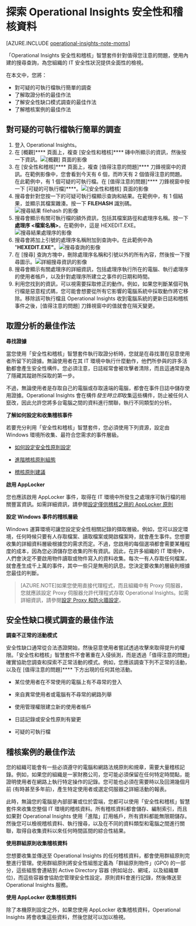 <properties 
   pageTitle="探索 Operational Insights 安全性和稽核資料"
   description="了解您可以如何使用「安全性和稽核」智慧套件，針對值得您注意的問題使用內建的搜尋查詢，對您組織的 IT 安全性狀況獲得全面性的檢視。"
   services="operational-insights"
   documentationCenter=""
   authors="bandersmsft"
   manager="jwhit"
   editor="tysonn" /> 

<tags 
   ms.service="operational-insights"
   ms.devlang="na"
   ms.topic="article"
   ms.tgt_pltfrm="na"
   ms.workload="na"
   ms.date="04/30/2015"
   ms.author="banders" />

# 探索 Operational Insights 安全性和稽核資料

[AZURE.INCLUDE [operational-insights-note-moms](../includes/operational-insights-note-moms.md)]

「Operational Insights 安全性和稽核」智慧套件針對值得您注意的問題，使用內建的搜尋查詢，為您組織的 IT 安全性狀況提供全面性的檢視。

在本文中，您將：

- 對可疑的可執行檔執行簡單的調查
- 了解取證分析的最佳作法
- 了解安全性缺口模式調查的最佳作法
- 了解稽核案例的最佳作法

## 對可疑的可執行檔執行簡單的調查

1. 登入 Operational Insights。
2. 在 [概觀]**** 頁面上，複查 [安全性和稽核]**** 磚中所顯示的資訊，然後按一下資訊。![[概觀] 頁面的影像](./media/operational-insights-security-audit/sec-audit-dash02.png)
3. 在 [安全性和稽核]**** 頁面上，複查 [值得注意的問題]**** 刀鋒視窗中的資訊。在範例影像中，您會看到今天有 6 個，而昨天有 2 個值得注意的問題。在此範例中，有 1 個可疑的可執行檔。在 [值得注意的問題]**** 刀鋒視窗中按一下 [可疑的可執行檔]****。![[安全性和稽核] 頁面的影像](./media/operational-insights-security-audit/sec-audit-dash03.png)
4. 搜尋會針對您按一下的可疑可執行檔顯示查詢和結果。在範例中，有 1 個結果，並顯示其檔案雜湊。按一下 **FILEHASH** 識別碼。![搜尋結果 filehash 的影像](./media/operational-insights-security-audit/sec-audit-search01.png) 
5. 搜尋會顯示有關可執行檔的額外資訊，包括其檔案路徑和處理序名稱。按一下**處理序 &lt;檔案名稱&gt;**。在範例中，這是 HEXEDIT.EXE。![搜尋結果處理序的影像](./media/operational-insights-security-audit/sec-audit-search02.png) 
6. 搜尋會將加上引號的處理序名稱附加到查詢中。在此範例中為 "**HEXEDIT.EXE"**。![搜尋查詢的影像](./media/operational-insights-security-audit/sec-audit-search03.png)
7. 在 [搜尋] 查詢方塊中，刪除處理序名稱和引號以外的所有內容，然後按一下搜尋圖示。![詳細搜尋資訊的影像](./media/operational-insights-security-audit/sec-audit-search04.png)
8. 搜尋會顯示有關處理序的詳細資訊，包括處理序執行所在的電腦、執行處理序的使用者帳戶，以及針對處理序所建立之事件的日期和時間。
9. 利用您找到的資訊，可以視需要採取修正的動作。例如，如果您判斷某個可執行檔是惡意程式碼，您可能會想要從所有它影響的電腦系統中採取動作將它移除。移除該可執行檔且 Operational Insights 收到電腦系統的更新日誌和稽核事件之後，[值得注意的問題] 刀鋒視窗中的值就會在隔天變更。

## 取證分析的最佳作法

**尋找證據**

當您使用「安全性和稽核」智慧套件執行取證分析時，您就是在尋找潛在惡意使用者所留下的證據。無論使用者在其 IT 環境中執行什麼動作，他們所參與的許多活動都會產生安全性構件。您必須注意，日誌經常會被攻擊者清除，而且這通常是為了隱藏其蹤跡所採取的第一步。

不過，無論使用者是存取自己的電腦或存取遠端的電腦，都會在事件日誌中儲存使用證據。Operational Insights 會在構件*發生時立即*收集這些構件，防止被任何人竄改，因此允許您將多台電腦之間的資料進行關聯，執行不同類型的分析。

**了解如何設定和收集稽核事件**

若要充分利用「安全性和稽核」智慧套件，您必須使用下列資源，設定由 Windows 環境所收集、最符合您需求的事件層級。

- [如何設定安全性原則設定](https://technet.microsoft.com/library/dn135243(v=ws.10).aspx)

- [進階稽核原則組態](https://technet.microsoft.com/library/jj852202(v=ws.10).aspx)

- [稽核原則建議](https://technet.microsoft.com/library/dn487457.aspx)

**啟用 AppLocker**

您也應該啟用 AppLocker 事件，取得在 IT 環境中所發生之處理序可執行檔的相關豐富資訊。如需詳細資訊，請參閱[設定僅供稽核之用的 AppLocker 原則](https://technet.microsoft.com/library/hh994622.aspx)

**設定 Windows 事件的稽核層級**

Windows 運算環境可讓您設定安全性相關記錄的擷取層級。例如，您可以設定環境，任何時候只要有人存取檔案、讀取檔案或開啟檔案時，就會產生事件。您想要收集的詳細資料層級根據您的需求而定。不過，您啟用的每個選項都會需要某種程度的成本，因為您必須儲存您收集的所有資訊。因此，在許多組織的 IT 環境中，人們會決定不要啟用物件讀取或物件寫入的資料收集。每次一有人存取任何檔案，就會產生成千上萬的事件，其中一些只是無用的訊息。您決定要收集的層級則根據您最佳的判斷。

>[AZURE.NOTE]如果您使用直接代理程式，而且組織中有 Proxy 伺服器，您就應該設定 Proxy 伺服器允許代理程式存取 Operational Insights。如需詳細資訊，請參閱[設定 Proxy 和防火牆設定](operational-insights-proxy-firewall.md)。

## 安全性缺口模式調查的最佳作法

**調查不正常的活動模式**

安全性缺口通常從合法憑證開始，然後惡意使用者嘗試透過攻擊來取得提升的權限。「安全性和稽核」智慧套件不會著重在入侵偵測，而是透過「值得注意的問題」確實協助您調查和探索不正常活動的模式。例如，您應該調查下列不正常的活動，以及在 [值得注意的問題]**** 下方出現的任何其他活動。

- 某位使用者在不常使用的電腦上有不尋常的登入

- 來自異常使用者或電腦有不尋常的網路列舉

- 使用管理權限建立新的使用者帳戶

- 日誌記錄或安全性原則有變更

- 可疑的可執行檔

## 稽核案例的最佳作法

您的組織可能會有一些必須遵守的電腦和網路法規原則和規章，需要大量稽核記錄。例如，如果您的組織是一家財務公司，您可能必須保留在任何特定時間點，能證明使用者在網路上執行特定操作的記錄。您可能也必須在需要時以及回溯幾個月前 (有時甚至多年前)，產生特定使用者或選定伺服器之詳細活動的報表。

此時，無論您的電腦是內部部署或位於雲端，您都可以使用「安全性和稽核」智慧套件來收集您整個 IT 環境的稽核資料。所有稽核資料都會儲存、編制索引，而且如果對 Operational Insights 使用「進階」訂用帳戶，所有資料都能無限期儲存。然後您可以檢視稽核資料、執行搜尋，以及在不同的資料類型和電腦之間進行關聯，取得自收集資料以來任何時間區間的綜合性結果。

**使用群組原則收集稽核資料**

您想要收集並傳送至 Operational Insights 的任何稽核資料，都會使用群組原則完整進行管理。使用群組原則將安全性組態定義為「群組原則物件」(GPO) 的一部分，這些組態會連結到 Active Directory 容器 (例如站台、網域，以及組織單位)，而這些容器會協助您管理安全性設定。原則資料會進行記錄，然後傳送至 Operational Insights 服務。

**使用 AppLocker 收集稽核資料**

除了本機原則設定之外，如果您使用 AppLocker 收集稽核資料，Operational Insights 將會收集這些資料，然後您就可以加以檢視。

<!--HONumber=54-->
